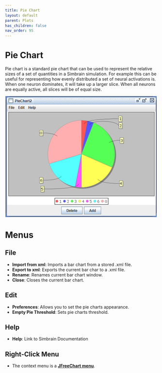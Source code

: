 ```yaml
---
title: Pie Chart
layout: default
parent: Plots
has_children: false
nav_order: 95
---
```


# Pie Chart

Pie chart is a standard pie chart that can be used to represent the relative sizes of a set of quantities in a Simbrain simulation. For example this can be useful for representing how evenly distributed a set of neural activations is. When one neuron dominates, it will take up a larger slice. When all neurons are equally active, all slices will be of equal size.

<img src="../../assets/images/pieChartRandom.png" style="width:500px;"/>

# Menus

## File

- **Import from xml**: Imports a bar chart from a stored .xml file.
- **Export to xml**: Exports the current bar char to a .xml file.
- **Rename**: Renames current bar chart window.
- **Close**: Closes the current bar chart.

## Edit

- **Preferences**: Allows you to set the pie charts appearance.
- **Empty Pie Threshold**: Sets pie charts threshold.

## Help

- **Help**: Link to Simbrain Documentation

## Right-Click Menu

- The context menu is a **[JFreeChart menu](./#jfreechart-right-click-menu)**.